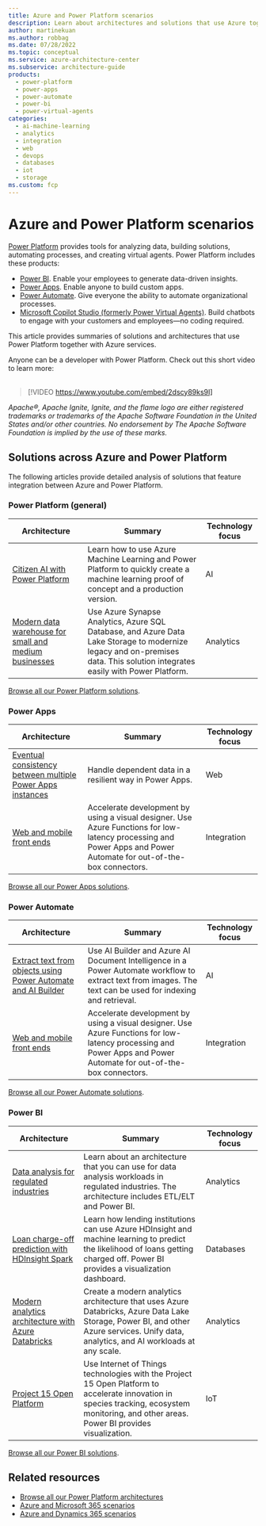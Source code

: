 ```yaml
---
title: Azure and Power Platform scenarios
description: Learn about architectures and solutions that use Azure together with Microsoft Power Platform. 
author: martinekuan
ms.author: robbag
ms.date: 07/28/2022
ms.topic: conceptual
ms.service: azure-architecture-center
ms.subservice: architecture-guide
products:
  - power-platform
  - power-apps
  - power-automate
  - power-bi
  - power-virtual-agents
categories:
  - ai-machine-learning
  - analytics
  - integration
  - web
  - devops
  - databases
  - iot
  - storage
ms.custom: fcp
---
```


# Azure and Power Platform scenarios

[Power Platform](https://powerplatform.microsoft.com) provides tools for analyzing data, building solutions, automating processes, and creating virtual agents. Power Platform includes these products:

- [Power BI](https://powerbi.microsoft.com). Enable your employees to generate data-driven insights.
- [Power Apps](https://powerapps.microsoft.com). Enable anyone to build custom apps.
- [Power Automate](https://powerautomate.microsoft.com). Give everyone the ability to automate organizational processes.
- [Microsoft Copilot Studio (formerly Power Virtual Agents)](https://powervirtualagents.microsoft.com). Build chatbots to engage with your customers and employees—no coding required.

This article provides summaries of solutions and architectures that use Power Platform together with Azure services. 

Anyone can be a developer with Power Platform. Check out this short video to learn more:
<br><br>

> [!VIDEO https://www.youtube.com/embed/2dscy89ks9I]

*Apache®, Apache Ignite, Ignite, and the flame logo are either registered trademarks or trademarks of the Apache Software Foundation in the United States and/or other countries. No endorsement by The Apache Software Foundation is implied by the use of these marks.*

## Solutions across Azure and Power Platform

The following articles provide detailed analysis of solutions that feature integration between Azure and Power Platform.

### Power Platform (general)

|Architecture|Summary|Technology focus|
|--|--|--|
|[Citizen AI with Power Platform](../example-scenario/ai/citizen-ai-power-platform.yml)|Learn how to use Azure Machine Learning and Power Platform to quickly create a machine learning proof of concept and a production version.|AI|
|[Modern data warehouse for small and medium businesses](../example-scenario/data/small-medium-data-warehouse.yml)|Use Azure Synapse Analytics, Azure SQL Database, and Azure Data Lake Storage to modernize legacy and on-premises data. This solution integrates easily with Power Platform.| Analytics|

[Browse all our Power Platform solutions](/azure/architecture/browse/?products=power-platform).

### Power Apps

|Architecture|Summary|Technology focus|
|--|--|--|
[Eventual consistency between multiple Power Apps instances](/azure/architecture/guide/power-platform/eventual-consistency)|Handle dependent data in a resilient way in Power Apps.| Web|
[Web and mobile front ends](../solution-ideas/articles/front-end.yml) |Accelerate development by using a visual designer. Use Azure Functions for low-latency processing and Power Apps and Power Automate for out-of-the-box connectors.|Integration|

[Browse all our Power Apps solutions](/azure/architecture/browse/?expanded=power-platform&products=power-apps).

### Power Automate

|Architecture|Summary|Technology focus|
|--|--|--|
|[Extract text from objects using Power Automate and AI Builder](../example-scenario/ai/extract-object-text.yml)|Use AI Builder and Azure AI Document Intelligence in a Power Automate workflow to extract text from images. The text can be used for indexing and retrieval.| AI|
|[Web and mobile front ends](../solution-ideas/articles/front-end.yml)|Accelerate development by using a visual designer. Use Azure Functions for low-latency processing and Power Apps and Power Automate for out-of-the-box connectors. |Integration|

[Browse all our Power Automate solutions](/azure/architecture/browse/?expanded=power-platform&products=power-automate).

### Power BI

|Architecture|Summary|Technology focus|
|--|--|--|
|[Data analysis for regulated industries](/azure/architecture/example-scenario/data/data-warehouse)|Learn about an architecture that you can use for data analysis workloads in regulated industries. The architecture includes ETL/ELT and Power BI.| Analytics|
|[Loan charge-off prediction with HDInsight Spark](../solution-ideas/articles/loan-chargeoff-prediction-with-azure-hdinsight-spark-clusters.yml)|Learn how lending institutions can use Azure HDInsight and machine learning to predict the likelihood of loans getting charged off. Power BI provides a visualization dashboard.| Databases|
|[Modern analytics architecture with Azure Databricks](../solution-ideas/articles/azure-databricks-modern-analytics-architecture.yml)|Create a modern analytics architecture that uses Azure Databricks, Azure Data Lake Storage, Power BI, and other Azure services. Unify data, analytics, and AI workloads at any scale.| Analytics|
|[Project 15 Open Platform](../solution-ideas/articles/project-15-iot-sustainability.yml)|Use Internet of Things technologies with the Project 15 Open Platform to accelerate innovation in species tracking, ecosystem monitoring, and other areas. Power BI provides visualization.| IoT|

[Browse all our Power BI solutions](/azure/architecture/browse/?expanded=power-platform&products=power-bi).

## Related resources

- [Browse all our Power Platform architectures](/azure/architecture/browse/?products=power-platform)
- [Azure and Microsoft 365 scenarios](/azure/architecture/solutions/microsoft-365-scenarios)
- [Azure and Dynamics 365 scenarios](/azure/architecture/solutions/dynamics-365-scenarios)
